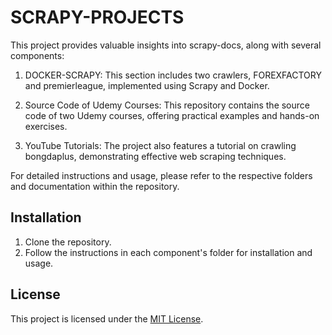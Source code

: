 # SCRAPY-PROJECTS

This project provides valuable insights into scrapy-docs, along with several components:

1. DOCKER-SCRAPY: This section includes two crawlers, FOREXFACTORY and premierleague, implemented using Scrapy and Docker.

2. Source Code of Udemy Courses: This repository contains the source code of two Udemy courses, offering practical examples and hands-on exercises.

3. YouTube Tutorials: The project also features a tutorial on crawling bongdaplus, demonstrating effective web scraping techniques.

For detailed instructions and usage, please refer to the respective folders and documentation within the repository.

## Installation

1. Clone the repository.
2. Follow the instructions in each component's folder for installation and usage.

## License

This project is licensed under the [MIT License](https://opensource.org/licenses/MIT).
